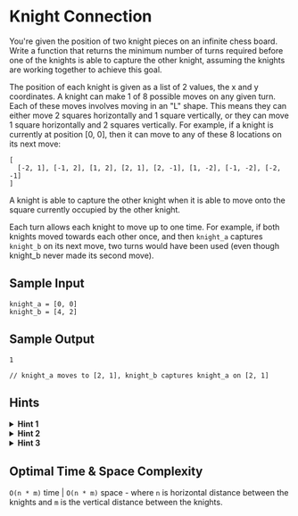 # Knight Connection

You're given the position of two knight pieces on an infinite chess board. Write a function that returns the minimum number of turns required before one of the knights is able to capture the other knight, assuming the knights are working together to achieve this goal.

The position of each knight is given as a list of 2 values, the x and y coordinates. A knight can make 1 of 8 possible moves on any given turn. Each of these moves involves moving in an "L" shape. This means they can either move 2 squares horizontally and 1 square vertically, or they can move 1 square horizontally and 2 squares vertically. For example, if a knight is currently at position [0, 0], then it can move to any of these 8 locations on its next move:

```plaintext
[
  [-2, 1], [-1, 2], [1, 2], [2, 1], [2, -1], [1, -2], [-1, -2], [-2, -1]
]
```

A knight is able to capture the other knight when it is able to move onto the square currently occupied by the other knight.

Each turn allows each knight to move up to one time. For example, if both knights moved towards each other once, and then `knight_a` captures `knight_b` on its next move, two turns would have been used (even though knight_b never made its second move).

## Sample Input

```plaintext
knight_a = [0, 0]
knight_b = [4, 2]
```

## Sample Output

```plaintext
1

// knight_a moves to [2, 1], knight_b captures knight_a on [2, 1]
```

## Hints

<details>
<summary><b>Hint 1</b></summary>

The number of turns needed for two knights to meet on a common square is the same as the number of moves needed for a single knight to reach the other knight divided by two (and rounded up to account for odd numbers of moves).

</details>

<details>
<summary><b>Hint 2</b></summary>

Rather than thinking of this problem in terms of chess, try thinking about it as a graph problem. What are the nodes and what are the edges?

</details>

<details>
<summary><b>Hint 3</b></summary>

As a graph problem, you can consider each square on the board as a node, and each possible knight move as an edge. Then you can find the distance between those nodes using standard graph algorithms, such as Breadth-First-Search (BFS).

</details>

## Optimal Time & Space Complexity

`O(n * m)` time | `O(n * m)` space - where `n` is horizontal distance between the knights and `m` is the vertical distance between the knights.
